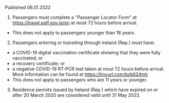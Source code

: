 Published 06.01.2022
1. Passengers must complete a "Passenger Locator Form" at <a href="https://travel.eplf.gov.ie/en">https://travel.eplf.gov.ie/en</a> at most 72 hours before arrival.
- This does not apply to passengers younger than 18 years.
2. Passengers entering or transiting through Ireland (Rep.) must have:
- a COVID-19 digital vaccination certificate showing that they were fully vaccinated; or
- a recovery certificate; or
- a negative COVID-19 RT-PCR test taken at most 72 hours before arrival.
More information can be found at <a href="https://tinyurl.com/bzk624mh">https://tinyurl.com/bzk624mh</a>
- This does not apply to passengers who are 11 years or younger.
3. Residence permits issued by Ireland (Rep.) which have expired on or after 20 March 2020 are considered valid until 31 May 2022.